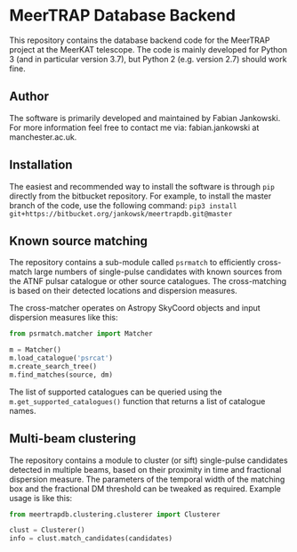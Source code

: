 # MeerTRAP Database Backend #

This repository contains the database backend code for the MeerTRAP project at the MeerKAT telescope. The code is mainly developed for Python 3 (and in particular version 3.7), but Python 2 (e.g. version 2.7) should work fine.

## Author ##

The software is primarily developed and maintained by Fabian Jankowski. For more information feel free to contact me via: fabian.jankowski at manchester.ac.uk.

## Installation ##

The easiest and recommended way to install the software is through `pip` directly from the bitbucket repository. For example, to install the master branch of the code, use the following command:
`pip3 install git+https://bitbucket.org/jankowsk/meertrapdb.git@master`

## Known source matching ##

The repository contains a sub-module called `psrmatch` to efficiently cross-match large numbers of single-pulse candidates with known sources from the ATNF pulsar catalogue or other source catalogues. The cross-matching is based on their detected locations and dispersion measures.

The cross-matcher operates on Astropy SkyCoord objects and input dispersion measures like this:

```python
from psrmatch.matcher import Matcher

m = Matcher()
m.load_catalogue('psrcat')
m.create_search_tree()
m.find_matches(source, dm)
```

The list of supported catalogues can be queried using the `m.get_supported_catalogues()` function that returns a list of catalogue names.

## Multi-beam clustering ##

The repository contains a module to cluster (or sift) single-pulse candidates detected in multiple beams, based on their proximity in time and fractional dispersion measure. The parameters of the temporal width of the matching box and the fractional DM threshold can be tweaked as required. Example usage is like this:

```python
from meertrapdb.clustering.clusterer import Clusterer

clust = Clusterer()
info = clust.match_candidates(candidates)
```
